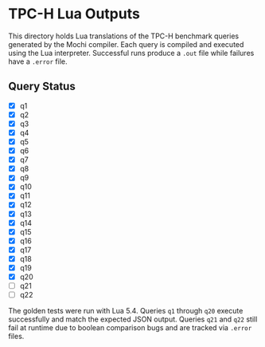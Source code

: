 # TPC-H Lua Outputs

This directory holds Lua translations of the TPC-H benchmark queries generated by the Mochi compiler. Each query is compiled and executed using the Lua interpreter. Successful runs produce a `.out` file while failures have a `.error` file.

## Query Status

- [x] q1
- [x] q2
- [x] q3
- [x] q4
- [x] q5
- [x] q6
- [x] q7
- [x] q8
- [x] q9
- [x] q10
- [x] q11
- [x] q12
- [x] q13
- [x] q14
- [x] q15
- [x] q16
- [x] q17
- [x] q18
- [x] q19
- [x] q20
- [ ] q21
- [ ] q22

The golden tests were run with Lua 5.4. Queries `q1` through `q20` execute successfully and match the expected JSON output. Queries `q21` and `q22` still fail at runtime due to boolean comparison bugs and are tracked via `.error` files.
